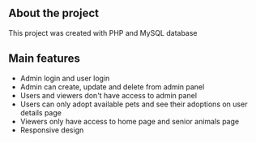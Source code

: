 ## About the project
This project was created with PHP and MySQL database

## Main features
* Admin login and user login
* Admin can create, update and delete from admin panel
* Users and viewers don't have access to admin panel
* Users can only adopt available pets and see their adoptions on user details page
* Viewers only have access to home page and senior animals page
* Responsive design
  
